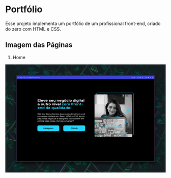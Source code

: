 # Portfólio

Esse projeto implementa um portfólio de um profissional front-end, criado do zero com HTML e CSS.

## Imagem das Páginas

1. Home

![Home](./screenshots/home.png)
